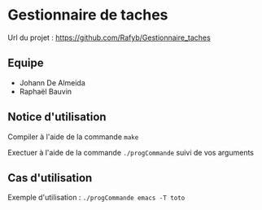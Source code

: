 # Gestionnaire de taches

Url du projet : https://github.com/Rafyb/Gestionnaire_taches

## Equipe

- Johann De Almeida
- Raphaël Bauvin

## Notice d'utilisation

Compiler à l'aide de la commande `make`

Exectuer à l'aide de la commande `./progCommande` suivi de vos arguments

## Cas d'utilisation

Exemple d'utilisation : `./progCommande emacs -T toto`

